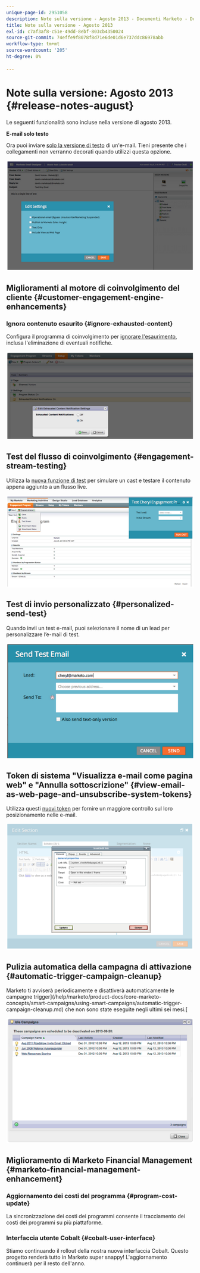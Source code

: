 ```yaml
---
unique-page-id: 2951058
description: Note sulla versione - Agosto 2013 - Documenti Marketo - Documentazione del prodotto
title: Note sulla versione - Agosto 2013
exl-id: c7af3af8-c51e-49dd-8ebf-803cb4350024
source-git-commit: 74effe9f8078f8d71e6de01d6e737ddc86978abb
workflow-type: tm+mt
source-wordcount: '205'
ht-degree: 0%

---
```


# Note sulla versione: Agosto 2013 {#release-notes-august}

Le seguenti funzionalità sono incluse nella versione di agosto 2013.

**E-mail solo testo**

Ora puoi inviare [solo la versione di testo](/help/marketo/product-docs/email-marketing/general/creating-an-email/create-a-text-only-email.md) di un&#39;e-mail. Tieni presente che i collegamenti non verranno decorati quando utilizzi questa opzione.

![](assets/image2014-9-22-16-3a34-3a15.png)

## Miglioramenti al motore di coinvolgimento del cliente {#customer-engagement-engine-enhancements}

### Ignora contenuto esaurito {#ignore-exhausted-content}

Configura il programma di coinvolgimento per [ignorare l&#39;esaurimento](/help/marketo/product-docs/email-marketing/drip-nurturing/using-engagement-programs/disable-and-enable-exhausted-content-notifications.md), inclusa l&#39;eliminazione di eventuali notifiche.

![](assets/image2014-9-22-16-3a34-3a37.png)

## Test del flusso di coinvolgimento {#engagement-stream-testing}

Utilizza la [nuova funzione di test](/help/marketo/product-docs/email-marketing/drip-nurturing/engagement-program-streams/test-an-engagement-stream.md) per simulare un cast e testare il contenuto appena aggiunto a un flusso live.

![](assets/image2014-9-22-16-3a34-3a56.png)

## Test di invio personalizzato {#personalized-send-test}

Quando invii un test e-mail, puoi selezionare il nome di un lead per personalizzare l’e-mail di test.

![](assets/image2014-9-22-16-3a35-3a15.png)

## Token di sistema &quot;Visualizza e-mail come pagina web&quot; e &quot;Annulla sottoscrizione&quot; {#view-email-as-web-page-and-unsubscribe-system-tokens}

Utilizza questi [nuovi token](/help/marketo/product-docs/email-marketing/general/using-tokens/system-tokens-glossary.md) per fornire un maggiore controllo sul loro posizionamento nelle e-mail.

![](assets/image2014-9-22-16-3a35-3a38.png)

## Pulizia automatica della campagna di attivazione {#automatic-trigger-campaign-cleanup}

Marketo ti avviserà periodicamente e disattiverà automaticamente le campagne trigger](/help/marketo/product-docs/core-marketo-concepts/smart-campaigns/using-smart-campaigns/automatic-trigger-campaign-cleanup.md) che non sono state eseguite negli ultimi sei mesi.[

![](assets/image2014-9-22-16-3a36-3a2.png)

## Miglioramento di Marketo Financial Management {#marketo-financial-management-enhancement}

### Aggiornamento dei costi del programma  {#program-cost-update}

La sincronizzazione dei costi dei programmi consente il tracciamento dei costi dei programmi su più piattaforme.

### Interfaccia utente Cobalt {#cobalt-user-interface}

Stiamo continuando il rollout della nostra nuova interfaccia Cobalt. Questo progetto renderà tutto in Marketo super snappy! L&#39;aggiornamento continuerà per il resto dell&#39;anno.
